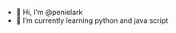 - 👋 Hi, I’m @penielark
- 🌱 I’m currently learning python and java script

<!---
penielark/penielark is a ✨ special ✨ repository because its `README.md` (this file) appears on your GitHub profile.
You can click the Preview link to take a look at your changes.
--->
